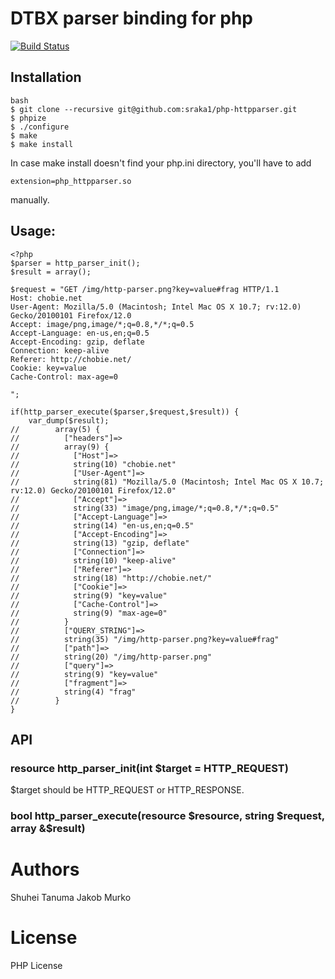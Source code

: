 # DTBX parser binding for php

[![Build Status](https://secure.travis-ci.org/chobie/php-httpparser.png)](http://travis-ci.org/chobie/php-httpparser)

## Installation
```
bash
$ git clone --recursive git@github.com:sraka1/php-httpparser.git
$ phpize
$ ./configure
$ make
$ make install
```
In case make install doesn't find your php.ini directory, you'll have to add
```
extension=php_httpparser.so
````
manually.


## Usage:
````
<?php
$parser = http_parser_init();
$result = array();

$request = "GET /img/http-parser.png?key=value#frag HTTP/1.1
Host: chobie.net
User-Agent: Mozilla/5.0 (Macintosh; Intel Mac OS X 10.7; rv:12.0) Gecko/20100101 Firefox/12.0
Accept: image/png,image/*;q=0.8,*/*;q=0.5
Accept-Language: en-us,en;q=0.5
Accept-Encoding: gzip, deflate
Connection: keep-alive
Referer: http://chobie.net/
Cookie: key=value
Cache-Control: max-age=0

";

if(http_parser_execute($parser,$request,$result)) {
    var_dump($result);
//        array(5) {
//          ["headers"]=>
//          array(9) {
//            ["Host"]=>
//            string(10) "chobie.net"
//            ["User-Agent"]=>
//            string(81) "Mozilla/5.0 (Macintosh; Intel Mac OS X 10.7; rv:12.0) Gecko/20100101 Firefox/12.0"
//            ["Accept"]=>
//            string(33) "image/png,image/*;q=0.8,*/*;q=0.5"
//            ["Accept-Language"]=>
//            string(14) "en-us,en;q=0.5"
//            ["Accept-Encoding"]=>
//            string(13) "gzip, deflate"
//            ["Connection"]=>
//            string(10) "keep-alive"
//            ["Referer"]=>
//            string(18) "http://chobie.net/"
//            ["Cookie"]=>
//            string(9) "key=value"
//            ["Cache-Control"]=>
//            string(9) "max-age=0"
//          }
//          ["QUERY_STRING"]=>
//          string(35) "/img/http-parser.png?key=value#frag"
//          ["path"]=>
//          string(20) "/img/http-parser.png"
//          ["query"]=>
//          string(9) "key=value"
//          ["fragment"]=>
//          string(4) "frag"
//        }
}
````

## API

### resource http_parser_init(int $target = HTTP_REQUEST)

$target should be HTTP_REQUEST or HTTP_RESPONSE.

### bool http_parser_execute(resource $resource, string $request, array &$result)


# Authors

Shuhei Tanuma
Jakob Murko

# License

PHP License
